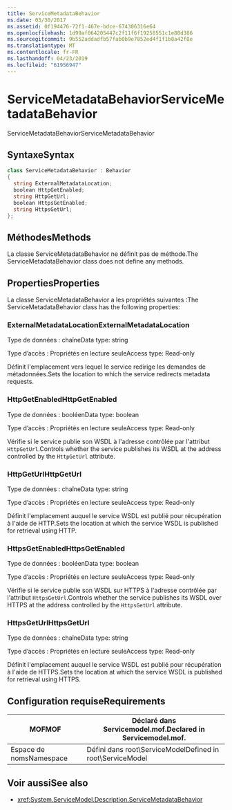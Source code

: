 ```yaml
---
title: ServiceMetadataBehavior
ms.date: 03/30/2017
ms.assetid: 0f194476-72f1-467e-bdce-674306316e64
ms.openlocfilehash: 1d99af064205447c2f11f6f19258551c1e88d386
ms.sourcegitcommit: 9b552addadfb57fab0b9e7852ed4f1f1b8a42f8e
ms.translationtype: MT
ms.contentlocale: fr-FR
ms.lasthandoff: 04/23/2019
ms.locfileid: "61956947"
---
```

# <a name="servicemetadatabehavior"></a><span data-ttu-id="4deaf-102">ServiceMetadataBehavior</span><span class="sxs-lookup"><span data-stu-id="4deaf-102">ServiceMetadataBehavior</span></span>
<span data-ttu-id="4deaf-103">ServiceMetadataBehavior</span><span class="sxs-lookup"><span data-stu-id="4deaf-103">ServiceMetadataBehavior</span></span>  
  
## <a name="syntax"></a><span data-ttu-id="4deaf-104">Syntaxe</span><span class="sxs-lookup"><span data-stu-id="4deaf-104">Syntax</span></span>  
  
```csharp
class ServiceMetadataBehavior : Behavior  
{  
  string ExternalMetadataLocation;  
  boolean HttpGetEnabled;  
  string HttpGetUrl;  
  boolean HttpsGetEnabled;  
  string HttpsGetUrl;  
};  
```  
  
## <a name="methods"></a><span data-ttu-id="4deaf-105">Méthodes</span><span class="sxs-lookup"><span data-stu-id="4deaf-105">Methods</span></span>  
 <span data-ttu-id="4deaf-106">La classe ServiceMetadataBehavior ne définit pas de méthode.</span><span class="sxs-lookup"><span data-stu-id="4deaf-106">The ServiceMetadataBehavior class does not define any methods.</span></span>  
  
## <a name="properties"></a><span data-ttu-id="4deaf-107">Properties</span><span class="sxs-lookup"><span data-stu-id="4deaf-107">Properties</span></span>  
 <span data-ttu-id="4deaf-108">La classe ServiceMetadataBehavior a les propriétés suivantes :</span><span class="sxs-lookup"><span data-stu-id="4deaf-108">The ServiceMetadataBehavior class has the following properties:</span></span>  
  
### <a name="externalmetadatalocation"></a><span data-ttu-id="4deaf-109">ExternalMetadataLocation</span><span class="sxs-lookup"><span data-stu-id="4deaf-109">ExternalMetadataLocation</span></span>  
 <span data-ttu-id="4deaf-110">Type de données : chaîne</span><span class="sxs-lookup"><span data-stu-id="4deaf-110">Data type: string</span></span>  
  
 <span data-ttu-id="4deaf-111">Type d’accès : Propriétés en lecture seule</span><span class="sxs-lookup"><span data-stu-id="4deaf-111">Access type: Read-only</span></span>  
  
 <span data-ttu-id="4deaf-112">Définit l'emplacement vers lequel le service redirige les demandes de métadonnées.</span><span class="sxs-lookup"><span data-stu-id="4deaf-112">Sets the location to which the service redirects metadata requests.</span></span>  
  
### <a name="httpgetenabled"></a><span data-ttu-id="4deaf-113">HttpGetEnabled</span><span class="sxs-lookup"><span data-stu-id="4deaf-113">HttpGetEnabled</span></span>  
 <span data-ttu-id="4deaf-114">Type de données : booléen</span><span class="sxs-lookup"><span data-stu-id="4deaf-114">Data type: boolean</span></span>  
  
 <span data-ttu-id="4deaf-115">Type d’accès : Propriétés en lecture seule</span><span class="sxs-lookup"><span data-stu-id="4deaf-115">Access type: Read-only</span></span>  
  
 <span data-ttu-id="4deaf-116">Vérifie si le service publie son WSDL à l'adresse contrôlée par l'attribut `HttpGetUrl`.</span><span class="sxs-lookup"><span data-stu-id="4deaf-116">Controls whether the service publishes its WSDL at the address controlled by the `HttpGetUrl` attribute.</span></span>  
  
### <a name="httpgeturl"></a><span data-ttu-id="4deaf-117">HttpGetUrl</span><span class="sxs-lookup"><span data-stu-id="4deaf-117">HttpGetUrl</span></span>  
 <span data-ttu-id="4deaf-118">Type de données : chaîne</span><span class="sxs-lookup"><span data-stu-id="4deaf-118">Data type: string</span></span>  
  
 <span data-ttu-id="4deaf-119">Type d’accès : Propriétés en lecture seule</span><span class="sxs-lookup"><span data-stu-id="4deaf-119">Access type: Read-only</span></span>  
  
 <span data-ttu-id="4deaf-120">Définit l'emplacement auquel le service WSDL est publié pour récupération à l'aide de HTTP.</span><span class="sxs-lookup"><span data-stu-id="4deaf-120">Sets the location at which the service WSDL is published for retrieval using HTTP.</span></span>  
  
### <a name="httpsgetenabled"></a><span data-ttu-id="4deaf-121">HttpsGetEnabled</span><span class="sxs-lookup"><span data-stu-id="4deaf-121">HttpsGetEnabled</span></span>  
 <span data-ttu-id="4deaf-122">Type de données : booléen</span><span class="sxs-lookup"><span data-stu-id="4deaf-122">Data type: boolean</span></span>  
  
 <span data-ttu-id="4deaf-123">Type d’accès : Propriétés en lecture seule</span><span class="sxs-lookup"><span data-stu-id="4deaf-123">Access type: Read-only</span></span>  
  
 <span data-ttu-id="4deaf-124">Vérifie si le service publie son WSDL sur HTTPS à l'adresse contrôlée par l'attribut `HttpsGetUrl`.</span><span class="sxs-lookup"><span data-stu-id="4deaf-124">Controls whether the service publishes its WSDL over HTTPS at the address controlled by the `HttpsGetUrl` attribute.</span></span>  
  
### <a name="httpsgeturl"></a><span data-ttu-id="4deaf-125">HttpsGetUrl</span><span class="sxs-lookup"><span data-stu-id="4deaf-125">HttpsGetUrl</span></span>  
 <span data-ttu-id="4deaf-126">Type de données : chaîne</span><span class="sxs-lookup"><span data-stu-id="4deaf-126">Data type: string</span></span>  
  
 <span data-ttu-id="4deaf-127">Type d’accès : Propriétés en lecture seule</span><span class="sxs-lookup"><span data-stu-id="4deaf-127">Access type: Read-only</span></span>  
  
 <span data-ttu-id="4deaf-128">Définit l'emplacement auquel le service WSDL est publié pour récupération à l'aide de HTTPS.</span><span class="sxs-lookup"><span data-stu-id="4deaf-128">Sets the location at which the service WSDL is published for retrieval using HTTPS.</span></span>  
  
## <a name="requirements"></a><span data-ttu-id="4deaf-129">Configuration requise</span><span class="sxs-lookup"><span data-stu-id="4deaf-129">Requirements</span></span>  
  
|<span data-ttu-id="4deaf-130">MOF</span><span class="sxs-lookup"><span data-stu-id="4deaf-130">MOF</span></span>|<span data-ttu-id="4deaf-131">Déclaré dans Servicemodel.mof.</span><span class="sxs-lookup"><span data-stu-id="4deaf-131">Declared in Servicemodel.mof.</span></span>|  
|---------|-----------------------------------|  
|<span data-ttu-id="4deaf-132">Espace de noms</span><span class="sxs-lookup"><span data-stu-id="4deaf-132">Namespace</span></span>|<span data-ttu-id="4deaf-133">Défini dans root\ServiceModel</span><span class="sxs-lookup"><span data-stu-id="4deaf-133">Defined in root\ServiceModel</span></span>|  
  
## <a name="see-also"></a><span data-ttu-id="4deaf-134">Voir aussi</span><span class="sxs-lookup"><span data-stu-id="4deaf-134">See also</span></span>

- <xref:System.ServiceModel.Description.ServiceMetadataBehavior>
